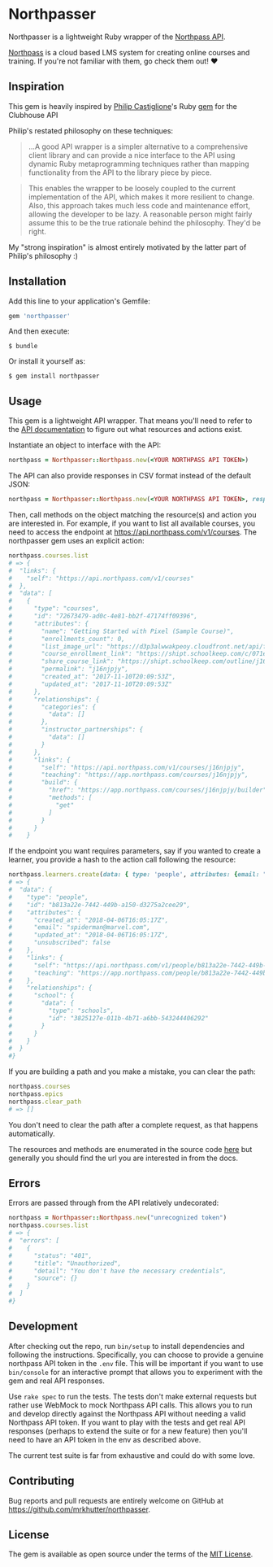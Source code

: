 # Northpasser

Northpasser is a lightweight Ruby wrapper of the
[Northpass API](https://app.northpass.com/api/v1/).

[Northpass](https://northpass.com) is a cloud based LMS system for creating
online courses and training. If you're not familiar with them, go check them out! :heart:


## Inspiration 
This gem is heavily inspired by [Philip Castiglione](https://github.com/PhilipCastiglione)'s 
Ruby [gem](https://github.com/PhilipCastiglione/clubhouse_ruby) for the Clubhouse API

Philip's restated philosophy on these techniques:
> ...A good API wrapper is a simpler alternative to a comprehensive client 
> library and can provide a nice interface to the API using dynamic 
> Ruby metaprogramming techniques rather than mapping functionality from 
> the API to the library piece by piece.

> This enables the wrapper to be loosely coupled to the current implementation of
> the API, which makes it more resilient to change. Also, this approach takes much
> less code and maintenance effort, allowing the developer to be lazy. A
> reasonable person might fairly assume this to be the true rationale behind the
> philosophy. They'd be right.

My "strong inspiration" is almost entirely motivated by the latter part
of Philip's philosophy :)


## Installation

Add this line to your application's Gemfile:

```ruby
gem 'northpasser'
```

And then execute:

    $ bundle

Or install it yourself as:

    $ gem install northpasser

## Usage

This gem is a lightweight API wrapper. That means you'll need to refer to the
[API documentation](https://app.northpass.com/api/v1/) to figure out what resources
 and actions exist.


Instantiate an object to interface with the API:

```ruby
northpass = Northpasser::Northpass.new(<YOUR NORTHPASS API TOKEN>)
```

The API can also provide responses in CSV format instead of the default JSON:

```ruby
northpass = Northpasser::Northpass.new(<YOUR NORTHPASS API TOKEN>, response_format: :csv)
```

Then, call methods on the object matching the resource(s) and action you are
interested in. For example, if you want to list all available courses, you need to
access the endpoint at https://api.northpass.com/v1/courses. The 
northpasser gem uses an explicit action:

```ruby
northpass.courses.list
# => {
#  "links": {
#    "self": "https://api.northpass.com/v1/courses"
#  },
#  "data": [
#    {
#      "type": "courses",
#      "id": "72673479-ad0c-4e81-bb2f-47174ff09396",
#      "attributes": {
#        "name": "Getting Started with Pixel (Sample Course)",
#        "enrollments_count": 0,
#        "list_image_url": "https://d3p3alwwakpeoy.cloudfront.net/api/file/YKu1Zb0fSqmrpsNL7nbu/convert?cache=true&fit=crop&h=500&w=820",
#        "course_enrollment_link": "https://shipt.schoolkeep.com/c/071e0fd038cb23f005d5ff3f9519a8266774eafe",
#        "share_course_link": "https://shipt.schoolkeep.com/outline/j16njpjy/cover",
#        "permalink": "j16njpjy",
#        "created_at": "2017-11-10T20:09:53Z",
#        "updated_at": "2017-11-10T20:09:53Z"
#      },
#      "relationships": {
#        "categories": {
#          "data": []
#        },
#        "instructor_partnerships": {
#          "data": []
#        }
#      },
#      "links": {
#        "self": "https://api.northpass.com/v1/courses/j16njpjy",
#        "teaching": "https://app.northpass.com/courses/j16njpjy",
#        "build": {
#          "href": "https://app.northpass.com/courses/j16njpjy/builder",
#          "methods": [
#            "get"
#          ]
#        }
#      }
#    }
```

If the endpoint you want requires parameters, say if you wanted to create a
learner, you provide a hash to the action call following the resource:

```ruby
northpass.learners.create(data: { type: 'people', attributes: {email: "spiderman@marvel.com"} })
# => {
#  "data": {
#    "type": "people",
#    "id": "b813a22e-7442-449b-a150-d3275a2cee29",
#    "attributes": {
#      "created_at": "2018-04-06T16:05:17Z",
#      "email": "spiderman@marvel.com",
#      "updated_at": "2018-04-06T16:05:17Z",
#      "unsubscribed": false
#    },
#    "links": {
#      "self": "https://api.northpass.com/v1/people/b813a22e-7442-449b-a150-d3275a2cee29",
#      "teaching": "https://app.northpass.com/people/b813a22e-7442-449b-a150-d3275a2cee29"
#    },
#    "relationships": {
#      "school": {
#        "data": {
#          "type": "schools",
#          "id": "3825127e-011b-4b71-a6bb-543244406292"
#        }
#      }
#    }
#  }
#}
```

If you are building a path and you make a mistake, you can clear the path:

```ruby
northpass.courses
northpass.epics
northpass.clear_path
# => []
```

You don't need to clear the path after a complete request, as that happens
automatically.


The resources and methods are enumerated in the source code
[here](https://github.com/mrkhutter/northpasser/blob/master/lib/northpasser/constants.rb)
but generally you should find the url you are interested in from the docs.

## Errors

Errors are passed through from the API relatively undecorated:

```ruby
northpass = Northpasser::Northpass.new("unrecognized token")
northpass.courses.list
# => {
#  "errors": [
#    {
#      "status": "401",
#      "title": "Unauthorized",
#      "detail": "You don't have the necessary credentials",
#      "source": {}
#    }
#  ]
#}
```

## Development

After checking out the repo, run `bin/setup` to install dependencies and
following the instructions. Specifically, you can choose to provide a genuine
northpass API token in the `.env` file. This will be important if you want to
use `bin/console` for an interactive prompt that allows you to experiment with
the gem and real API responses.

Use `rake spec` to run the tests. The tests don't make external requests but
rather use WebMock to mock Northpass API calls. This allows you to run and develop
directly against the Northpass API without needing a valid Northpass API token.
If you want to play with the tests and get real API responses (perhaps to extend the suite or for a new feature) 
then you'll need to have an API token in the env as described above.

The current test suite is far from exhaustive and could do with some
love.

## Contributing

Bug reports and pull requests are entirely welcome on GitHub at
https://github.com/mrkhutter/northpasser.


## License

The gem is available as open source under the terms of the
[MIT License](http://opensource.org/licenses/MIT).
